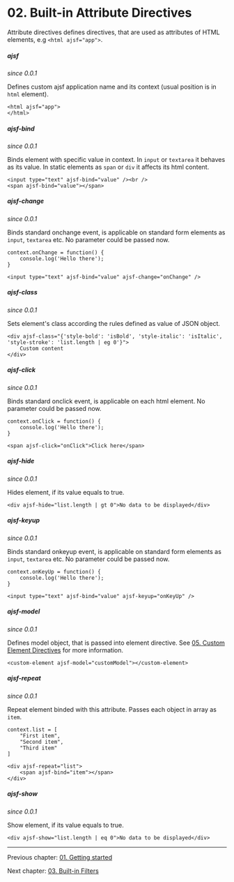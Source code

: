 # 02. Built-in Attribute Directives

Attribute directives defines directives, that are used as attributes of HTML elements, e.g `<html ajsf="app">`.

##### ajsf
_since 0.0.1_

Defines custom ajsf application name and its context (usual position is in `html` element).

```
<html ajsf="app">
</html>
```

##### ajsf-bind
_since 0.0.1_

Binds element with specific value in context. In `input` or `textarea` it behaves as its value. In static elements as `span` or `div` it affects its html content.

```
<input type="text" ajsf-bind="value" /><br />
<span ajsf-bind="value"></span>
```

##### ajsf-change
_since 0.0.1_

Binds standard onchange event, is applicable on standard form elements as `input`, `textarea` etc. No parameter could be passed now.

```
context.onChange = function() {
	console.log('Hello there');
}
```

```
<input type="text" ajsf-bind="value" ajsf-change="onChange" />
```

##### ajsf-class
_since 0.0.1_

Sets element's class according the rules defined as value of JSON object.

```
<div ajsf-class="{'style-bold': 'isBold', 'style-italic': 'isItalic', 'style-stroke': 'list.length | eg 0'}">
	Custom content
</div>
```

##### ajsf-click
_since 0.0.1_

Binds standard onclick event, is applicable on each html element. No parameter could be passed now.

```
context.onClick = function() {
	console.log('Hello there');
}
```

```
<span ajsf-click="onClick">Click here</span>
```

##### ajsf-hide
_since 0.0.1_

Hides element, if its value equals to true.

```
<div ajsf-hide="list.length | gt 0">No data to be displayed</div>
```

##### ajsf-keyup
_since 0.0.1_

Binds standard onkeyup event, is applicable on standard form elements as `input`, `textarea` etc. No parameter could be passed now.

```
context.onKeyUp = function() {
	console.log('Hello there');
}
```

```
<input type="text" ajsf-bind="value" ajsf-keyup="onKeyUp" />
```

##### ajsf-model
_since 0.0.1_

Defines model object, that is passed into element directive. See [05. Custom Element Directives](05.custom-element-directives.md) for more information.

```
<custom-element ajsf-model="customModel"></custom-element>
```

##### ajsf-repeat
_since 0.0.1_

Repeat element binded with this attribute. Passes each object in array as `item`.

```
context.list = [
	"First item",
	"Second item",
	"Third item"
]
```

```
<div ajsf-repeat="list">
	<span ajsf-bind="item"></span>
</div>
```

##### ajsf-show
_since 0.0.1_

Show element, if its value equals to true.

```
<div ajsf-show="list.length | eq 0">No data to be displayed</div>
```

---

Previous chapter: [01. Getting started](01.getting-started.md)

Next chapter: [03. Built-in Filters](03.builtin-filters.md)
